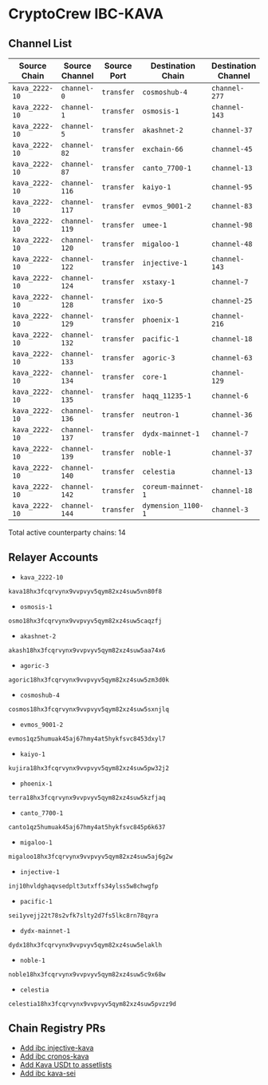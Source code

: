 # CryptoCrew IBC-KAVA

## Channel List

| Source Chain         | Source Channel   | Source Port        | Destination Chain     | Destination Channel   | Destination Port    | CC Relayer    |
|----------------------|------------------|--------------------|-----------------------|-----------------------|---------------------|---------------|
| `kava_2222-10`     | `channel-0`      | `transfer`         | `cosmoshub-4`       | `channel-277`         | `transfer`          |     ✅      |
| `kava_2222-10`     | `channel-1`      | `transfer`         | `osmosis-1`         | `channel-143`         | `transfer`          |     ✅      |
| `kava_2222-10`     | `channel-5`      | `transfer`         | `akashnet-2`        | `channel-37`          | `transfer`          |     ✅      |
| `kava_2222-10`     | `channel-82`     | `transfer`         | `exchain-66`        | `channel-45`          | `transfer`          |             |
| `kava_2222-10`     | `channel-87`     | `transfer`         | `canto_7700-1`      | `channel-13`          | `transfer`          |     ✅      |
| `kava_2222-10`     | `channel-116`    | `transfer`         | `kaiyo-1`           | `channel-95`          | `transfer`          |     ✅      |
| `kava_2222-10`     | `channel-117`    | `transfer`         | `evmos_9001-2`      | `channel-83`          | `transfer`          |     ✅      |
| `kava_2222-10`     | `channel-119`    | `transfer`         | `umee-1`            | `channel-98`          | `transfer`          |             |
| `kava_2222-10`     | `channel-120`    | `transfer`         | `migaloo-1`         | `channel-48`          | `transfer`          |     ✅      |
| `kava_2222-10`     | `channel-122`    | `transfer`         | `injective-1`       | `channel-143`         | `transfer`          |     ✅      |
| `kava_2222-10`     | `channel-124`    | `transfer`         | `xstaxy-1`          | `channel-7`           | `transfer`          |             |
| `kava_2222-10`     | `channel-128`    | `transfer`         | `ixo-5`             | `channel-25`          | `transfer`          |             |
| `kava_2222-10`     | `channel-129`    | `transfer`         | `phoenix-1`         | `channel-216`         | `transfer`          |     ✅      |
| `kava_2222-10`     | `channel-132`    | `transfer`         | `pacific-1`         | `channel-18`          | `transfer`          |     ✅      |
| `kava_2222-10`     | `channel-133`    | `transfer`         | `agoric-3`          | `channel-63`          | `transfer`          |     ✅      |
| `kava_2222-10`     | `channel-134`    | `transfer`         | `core-1`            | `channel-129`         | `transfer`          | `ibc-persistence` |
| `kava_2222-10`     | `channel-135`    | `transfer`         | `haqq_11235-1`      | `channel-6`           | `transfer`          |             |
| `kava_2222-10`     | `channel-136`    | `transfer`         | `neutron-1`         | `channel-36`          | `transfer`          | `ibc-neutron` |
| `kava_2222-10`     | `channel-137`    | `transfer`         | `dydx-mainnet-1`    | `channel-7`           | `transfer`          |     ✅      |
| `kava_2222-10`     | `channel-139`    | `transfer`         | `noble-1`           | `channel-37`          | `transfer`          |     ✅      |
| `kava_2222-10`     | `channel-140`    | `transfer`         | `celestia`          | `channel-13`          | `transfer`          |     ✅      |
| `kava_2222-10`     | `channel-142`    | `transfer`         | `coreum-mainnet-1`  | `channel-18`          | `transfer`          |             |
| `kava_2222-10`     | `channel-144`    | `transfer`         | `dymension_1100-1`  | `channel-3`           | `transfer`          | `ibc-dymension` |

Total active counterparty chains: 14

## Relayer Accounts
- `kava_2222-10`
```
kava18hx3fcqrvynx9vvpvyv5qym82xz4suw5vn80f8
```
- `osmosis-1`
```
osmo18hx3fcqrvynx9vvpvyv5qym82xz4suw5caqzfj
```
- `akashnet-2`
```
akash18hx3fcqrvynx9vvpvyv5qym82xz4suw5aa74x6
```
- `agoric-3`
```
agoric18hx3fcqrvynx9vvpvyv5qym82xz4suw5zm3d0k
```
- `cosmoshub-4`
```
cosmos18hx3fcqrvynx9vvpvyv5qym82xz4suw5sxnjlq
```
- `evmos_9001-2`
```
evmos1qz5humuak45aj67hmy4at5hykfsvc8453dxyl7
```
- `kaiyo-1`
```
kujira18hx3fcqrvynx9vvpvyv5qym82xz4suw5pw32j2
```
- `phoenix-1`
```
terra18hx3fcqrvynx9vvpvyv5qym82xz4suw5kzfjaq
```
- `canto_7700-1`
```
canto1qz5humuak45aj67hmy4at5hykfsvc845p6k637
```
- `migaloo-1`
```
migaloo18hx3fcqrvynx9vvpvyv5qym82xz4suw5aj6g2w
```
- `injective-1`
```
inj10hvldghaqvsedplt3utxffs34ylss5w8chwgfp
```
- `pacific-1`
```
sei1yvejj22t78s2vfk7slty2d7fs5lkc8rn78qyra
```
- `dydx-mainnet-1`
```
dydx18hx3fcqrvynx9vvpvyv5qym82xz4suw5elaklh
```
- `noble-1`
```
noble18hx3fcqrvynx9vvpvyv5qym82xz4suw5c9x68w
```
- `celestia`
```
celestia18hx3fcqrvynx9vvpvyv5qym82xz4suw5pvzz9d
```

## Chain Registry PRs
- [Add ibc injective-kava](https://github.com/cosmos/chain-registry/pull/2558)
- [Add ibc cronos-kava](https://github.com/cosmos/chain-registry/pull/2668)
- [Add Kava USDt to assetlists](https://github.com/cosmos/chain-registry/pull/2712)
- [Add ibc kava-sei](https://github.com/cosmos/chain-registry/pull/2921)
